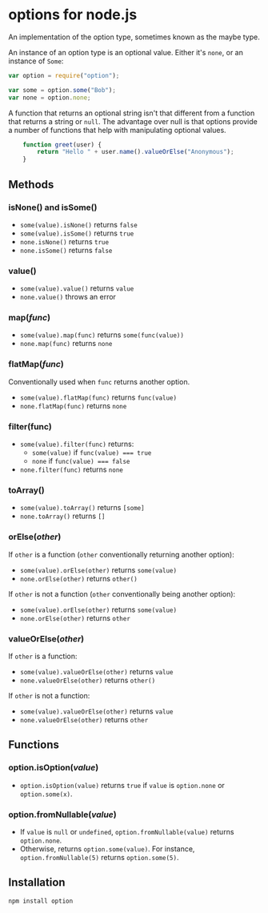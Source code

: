 # options for node.js

An implementation of the option type, sometimes known as the maybe type.

An instance of an option type is an optional value. Either it's `none`, or an
instance of `Some`:

```javascript
var option = require("option");

var some = option.some("Bob");
var none = option.none;
```   

A function that returns an optional string isn't that different from a function
that returns a string or `null`. The advantage over null is that options
provide a number of functions that help with manipulating optional values.

```javascript
    function greet(user) {
        return "Hello " + user.name().valueOrElse("Anonymous");
    }
```

## Methods

### isNone() and isSome()

* `some(value).isNone()` returns `false`
* `some(value).isSome()` returns `true`
* `none.isNone()` returns `true`
* `none.isSome()` returns `false`

### value()

* `some(value).value()` returns `value`
* `none.value()` throws an error

### map(*func*)

* `some(value).map(func)` returns `some(func(value))`
* `none.map(func)` returns `none`

### flatMap(*func*)

Conventionally used when `func` returns another option.

* `some(value).flatMap(func)` returns `func(value)`
* `none.flatMap(func)` returns `none`

### filter(func)

* `some(value).filter(func)` returns:
  * `some(value)` if `func(value) === true`
  * `none` if `func(value) === false`
* `none.filter(func)` returns `none`

### toArray()

* `some(value).toArray()` returns `[some]`
* `none.toArray()` returns `[]`

### orElse(*other*)

If `other` is a function (`other` conventionally returning another option):

* `some(value).orElse(other)` returns `some(value)`
* `none.orElse(other)` returns `other()`

If `other` is not a function (`other` conventionally being another option):

* `some(value).orElse(other)` returns `some(value)`
* `none.orElse(other)` returns `other`

### valueOrElse(*other*)

If `other` is a function:

* `some(value).valueOrElse(other)` returns `value`
* `none.valueOrElse(other)` returns `other()`

If `other` is not a function:

* `some(value).valueOrElse(other)` returns `value`
* `none.valueOrElse(other)` returns `other`

## Functions

### option.isOption(*value*)

* `option.isOption(value)` returns `true` if `value` is `option.none` or `option.some(x)`.

### option.fromNullable(*value*)

* If `value` is `null` or `undefined`, `option.fromNullable(value)` returns `option.none`.
* Otherwise, returns `option.some(value)`.
  For instance, `option.fromNullable(5)` returns `option.some(5)`.

## Installation

    npm install option
